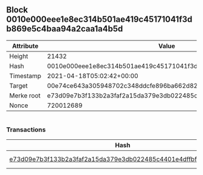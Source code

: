 ## Block 0010e000eee1e8ec314b501ae419c45171041f3db869e5c4baa94a2caa1a4b5d

Attribute | Value
--- | ---
Height | 21432
Hash | 0010e000eee1e8ec314b501ae419c45171041f3db869e5c4baa94a2caa1a4b5d
Timestamp | 2021-04-18T05:02:42+00:00
Target | 00e74ce643a305948702c348ddcfe896ba662d82c1a228faf4ad12250f07334e
Merke root | e73d09e7b3f133b2a3faf2a15da379e3db022485c4401e4dffbf42dfcf1fbf52
Nonce | 720012689

```

```

### Transactions

Hash | Amount
--- | ---
[e73d09e7b3f133b2a3faf2a15da379e3db022485c4401e4dffbf42dfcf1fbf52](e73d09e7b3f133b2a3faf2a15da379e3db022485c4401e4dffbf42dfcf1fbf52.md) | 10.00000000 SKEPTI 
